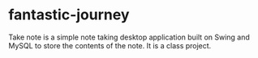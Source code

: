 # fantastic-journey
Take note is a simple note taking desktop application built on Swing and MySQL to store the contents of the note. It is a class project.
